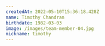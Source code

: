 ```yaml
---
createdAt: 2022-05-10T15:36:18.428Z
name: Timothy Chandran
birthdate: 1982-03-03
image: /images/team-member-04.jpg
nickname: timothy
---
```

